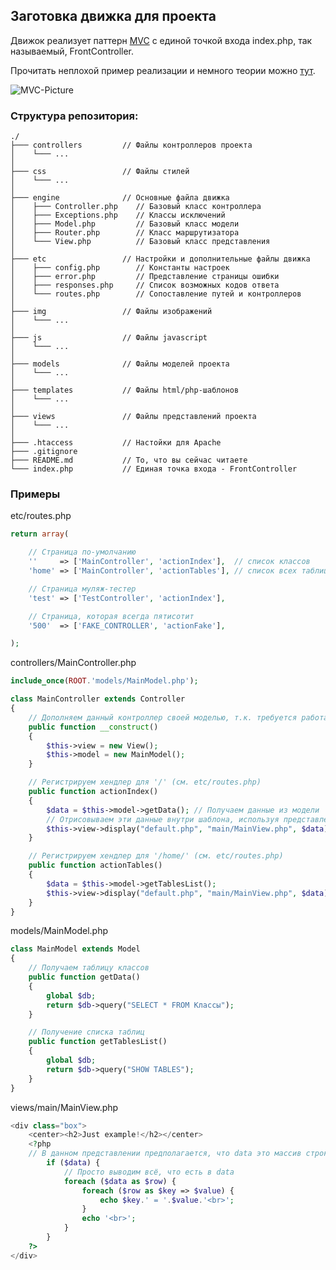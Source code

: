 ## Заготовка движка для проекта

Движок реализует паттерн [MVC][wiki-mvc] с единой точкой входа index.php, так называемый, FrontController.  

Прочитать неплохой пример реализации и немного теории можно [тут][habr-mvc].

![MVC-Picture](https://hsto.org/storage2/3c9/08c/28b/3c908c28b274e91c7043e3047465288c.png)

[wiki-mvc]: https://ru.wikipedia.org/wiki/Model-View-Controller
[habr-mvc]: https://habr.com/post/150267/

### Структура репозитория:
```
./
├─── controllers         // Файлы контроллеров проекта
│    └─── ...
│
├─── css                 // Файлы стилей
│    └─── ...
│
├─── engine              // Основные файла движка
│    ├─── Controller.php    // Базовый класс контроллера
│    ├─── Exceptions.php    // Классы исключений
│    ├─── Model.php         // Базовый класс модели
│    ├─── Router.php        // Класс маршрутизатора
│    └─── View.php          // Базовый класс представления
│
├─── etc                 // Настройки и дополнительные файлы движка
│    ├─── config.php        // Константы настроек
│    ├─── error.php         // Представление страницы ошибки
│    ├─── responses.php     // Список возможных кодов ответа
│    └─── routes.php        // Сопоставление путей и контроллеров
│
├─── img                 // Файлы изображений
│    └─── ...
│
├─── js                  // Файлы javascript
│    └─── ...
│
├─── models              // Файлы моделей проекта
│    └─── ...
│
├─── templates           // Файлы html/php-шаблонов
│    └─── ...
│
├─── views               // Файлы представлений проекта
│    └─── ...
│
├─── .htaccess           // Настойки для Apache
├─── .gitignore
├─── README.md           // То, что вы сейчас читаете
└─── index.php           // Единая точка входа - FrontController

```


### Примеры

etc/routes.php
```php
return array(

    // Страница по-умолчанию
    ''     => ['MainController', 'actionIndex'],  // список классов
    'home' => ['MainController', 'actionTables'], // список всех таблиц в БД

    // Страница муляж-тестер
    'test' => ['TestController', 'actionIndex'],

    // Страница, которая всегда пятисотит
    '500'  => ['FAKE_CONTROLLER', 'actionFake'],

);
```

controllers/MainController.php
```php
include_once(ROOT.'models/MainModel.php');

class MainController extends Controller
{
    // Дополняем данный контроллер своей моделью, т.к. требуется работа с БД
    public function __construct()
    {
        $this->view = new View();
        $this->model = new MainModel();
    }

    // Регистрируем хендлер для '/' (см. etc/routes.php)
    public function actionIndex()
    {
        $data = $this->model->getData(); // Получаем данные из модели
        // Отрисовываем эти данные внутри шаблона, используя представление
        $this->view->display("default.php", "main/MainView.php", $data);
    }

    // Регистрируем хендлер для '/home/' (см. etc/routes.php)
    public function actionTables()
    {
        $data = $this->model->getTablesList();
        $this->view->display("default.php", "main/MainView.php", $data);
    }
}
```

models/MainModel.php
```php 
class MainModel extends Model
{
    // Получаем таблицу классов
    public function getData()
    {
        global $db;
        return $db->query("SELECT * FROM Классы");
    }

    // Получение списка таблиц
    public function getTablesList()
    {
        global $db;
        return $db->query("SHOW TABLES");
    }
}
```

views/main/MainView.php
```php 
<div class="box">
    <center><h2>Just example!</h2></center>
    <?php
    // В данном представлении предполагается, что data это массив строк таблицы
        if ($data) {
            // Просто выводим всё, что есть в data
            foreach ($data as $row) {
                foreach ($row as $key => $value) {
                    echo $key.' = '.$value.'<br>';
                }
                echo '<br>';
            }
        }
    ?>
</div>
```
